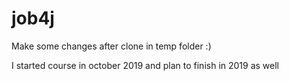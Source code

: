 # job4j

Make some changes after clone in temp folder :)

I started course in october 2019 and plan to finish in 2019 
as well
